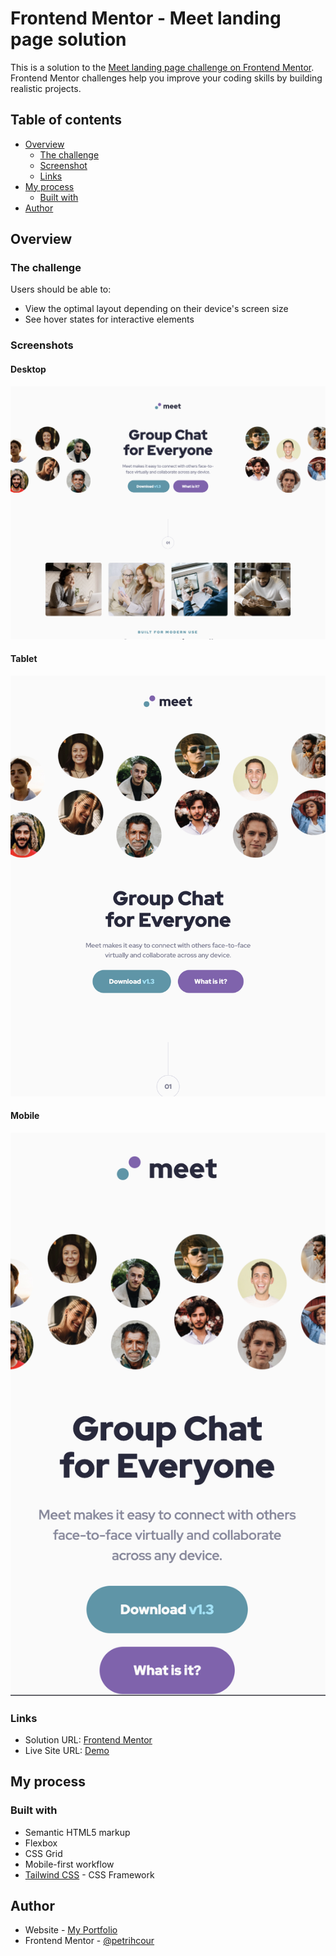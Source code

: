 # Frontend Mentor - Meet landing page solution

This is a solution to the [Meet landing page challenge on Frontend Mentor](https://www.frontendmentor.io/challenges/meet-landing-page-rbTDS6OUR). Frontend Mentor challenges help you improve your coding skills by building realistic projects. 

## Table of contents

- [Overview](#overview)
  - [The challenge](#the-challenge)
  - [Screenshot](#screenshot)
  - [Links](#links)
- [My process](#my-process)
  - [Built with](#built-with)
- [Author](#author)

## Overview

### The challenge

Users should be able to:

- View the optimal layout depending on their device's screen size
- See hover states for interactive elements

### Screenshots

#### Desktop 

![Desktop Screenshot](image.png)

#### Tablet 

![Tablet Screenshot](image-1.png)

#### Mobile
![Mobile Screenshot](image-2.png)

### Links

- Solution URL: [Frontend Mentor](https://www.frontendmentor.io/learning-paths/building-responsive-layouts--z1qCXVqkD/steps/66aa80b2e2150da4c497dbfa/challenge/refactor)
- Live Site URL: [Demo](https://petrihcour.github.io/meet-landing-page/)

## My process

### Built with

- Semantic HTML5 markup
- Flexbox
- CSS Grid
- Mobile-first workflow
- [Tailwind CSS](tailwindcss.com) - CSS Framework

## Author

- Website - [My Portfolio](https://vanessagarcia.netlify.app/)
- Frontend Mentor - [@petrihcour](https://www.frontendmentor.io/profile/petrihcour)